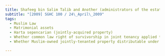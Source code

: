 ```yaml
---
title: Shafeeg bin Salim Talib and Another (administrators of the estate of Obeidillah bin Salim bin 
subtitle: "[2009] SGHC 100 / 24\_April\_2009"
tags:
  - Muslim Law
  - Matrimonial assets
  - Harta sepencarian (jointly-acquired property)
  - Whether common law right of survivorship in joint tenancy applied to Muslims
  - Whether Muslim-owned jointly-tenanted property distributable under s 112(1) Administration of Muslim Law Act (Cap 3, 1999 Rev Ed)

---
```


